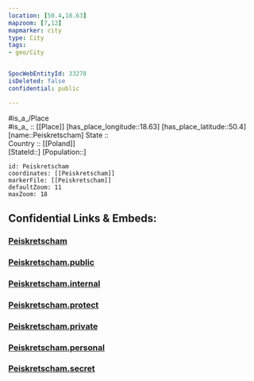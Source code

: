 ```yaml
---
location: [50.4,18.63] 
mapzoom: [7,12] 
mapmarker: city 
type: City
tags:
- geo/City


SpocWebEntityId: 33278
isDeleted: false
confidential: public

---
```

#is_a_/Place  
#is_a_ :: [[Place]] 
[has_place_longitude::18.63] 
[has_place_latitude::50.4] 
[name::Peiskretscham] 
State ::  
Country :: [[Poland]]  
[StateId::] 
[Population::] 



```leaflet
id: Peiskretscham
coordinates: [[Peiskretscham]] 
markerFile: [[Peiskretscham]] 
defaultZoom: 11 
maxZoom: 18
```


## Confidential Links & Embeds: 

### [Peiskretscham](/_Standards/Earth/Continent/Europe/Europe~East/Poland/Provinces~Poland/Silesian/City/Peiskretscham.md) 

### [Peiskretscham.public](/_public/Earth/Continent/Europe/Europe~East/Poland/Provinces~Poland/Silesian/City/Peiskretscham.public.md) 

### [Peiskretscham.internal](/_internal/Earth/Continent/Europe/Europe~East/Poland/Provinces~Poland/Silesian/City/Peiskretscham.internal.md) 

### [Peiskretscham.protect](/_protect/Earth/Continent/Europe/Europe~East/Poland/Provinces~Poland/Silesian/City/Peiskretscham.protect.md) 

### [Peiskretscham.private](/_private/Earth/Continent/Europe/Europe~East/Poland/Provinces~Poland/Silesian/City/Peiskretscham.private.md) 

### [Peiskretscham.personal](/_personal/Earth/Continent/Europe/Europe~East/Poland/Provinces~Poland/Silesian/City/Peiskretscham.personal.md) 

### [Peiskretscham.secret](/_secret/Earth/Continent/Europe/Europe~East/Poland/Provinces~Poland/Silesian/City/Peiskretscham.secret.md)

